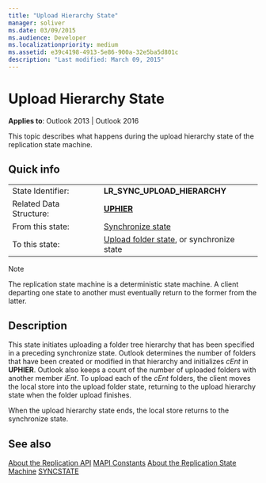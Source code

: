 ```yaml
---
title: "Upload Hierarchy State"
manager: soliver
ms.date: 03/09/2015
ms.audience: Developer
ms.localizationpriority: medium
ms.assetid: e39c4198-4913-5e86-900a-32e5ba5d801c
description: "Last modified: March 09, 2015" 
---
```


# Upload Hierarchy State

**Applies to**: Outlook 2013 | Outlook 2016
  
 This topic describes what happens during the upload hierarchy state of the replication state machine.
  
## Quick info

|||
|:-----|:-----|
|State Identifier:  <br/> |**LR_SYNC_UPLOAD_HIERARCHY** <br/> |
|Related Data Structure:  <br/> |**[UPHIER](uphier.md)** <br/> |
|From this state:  <br/> |[Synchronize state](synchronize-state.md) <br/> |
|To this state:  <br/> |[Upload folder state](upload-folder-state.md), or synchronize state  <br/> |

> [!NOTE]
> The replication state machine is a deterministic state machine. A client departing one state to another must eventually return to the former from the latter.
  
## Description

This state initiates uploading a folder tree hierarchy that has been specified in a preceding synchronize state. Outlook determines the number of folders that have been created or modified in that hierarchy and initializes *cEnt* in **UPHIER**. Outlook also keeps a count of the number of uploaded folders with another member *iEnt*. To upload each of the  *cEnt*  folders, the client moves the local store into the upload folder state, returning to the upload hierarchy state when the folder upload finishes.
  
When the upload hierarchy state ends, the local store returns to the synchronize state.
  
## See also

[About the Replication API](about-the-replication-api.md)
[MAPI Constants](mapi-constants.md)
[About the Replication State Machine](about-the-replication-state-machine.md)
[SYNCSTATE](syncstate.md)
